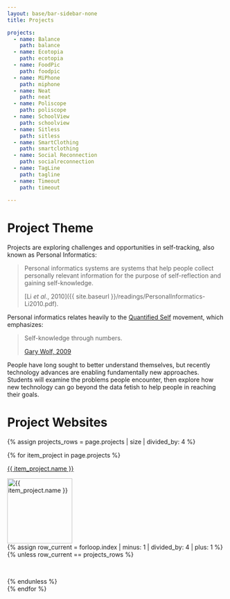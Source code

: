 ```yaml
---
layout: base/bar-sidebar-none
title: Projects

projects:
  - name: Balance
    path: balance
  - name: Ecotopia
    path: ecotopia
  - name: FoodPic
    path: foodpic
  - name: MiPhone
    path: miphone
  - name: Neat
    path: neat
  - name: Poliscope
    path: poliscope
  - name: SchoolView
    path: schoolview
  - name: Sitless
    path: sitless
  - name: SmartClothing
    path: smartclothing
  - name: Social Reconnection
    path: socialreconnection
  - name: TagLine
    path: tagline
  - name: Timeout
    path: timeout
   
---
```


# Project Theme

Projects are exploring challenges and opportunities in self-tracking, also known as Personal Informatics:

> Personal informatics systems are systems that help people collect personally relevant information for the purpose of 
> self-reflection and gaining self-knowledge.
>
> [Li _et al._, 2010]({{ site.baseurl }}/readings/PersonalInformatics-Li2010.pdf).

Personal informatics relates heavily to the [Quantified Self](http://quantifiedself.com/) movement, which emphasizes:

> Self-knowledge through numbers.
>
> [Gary Wolf, 2009](http://archive.wired.com/medtech/health/magazine/17-07/lbnp_knowthyself)

People have long sought to better understand themselves, but recently technology advances are enabling fundamentally new approaches. 
Students will examine the problems people encounter, then explore how new technology can go beyond the data fetish to help people in reaching their goals. 

# Project Websites

{% assign projects_rows = page.projects | size | divided_by: 4 %}

<html>
  <div class="row">
    {% for item_project in page.projects %}
      <div class="col-md-3">        
        <p>
          <a href="{{ site.baseurl }}/projects/{{ item_project.path }}/">
            {{ item_project.name }}
          </a>
        </p>
        <div class="thumbnailBox">
          <a href="{{ site.baseurl }}/projects/{{ item_project.path }}/">
            <img src="{{ site.baseurl }}/projects/{{ item_project.path }}/project_thumb.png" width="150" class="projectThumbnail" alt="{{ item_project.name }}"/>
          </a>
        </div>
        {% assign row_current = forloop.index | minus: 1 | divided_by: 4 | plus: 1 %}
        {% unless row_current == projects_rows %}
          <p>&nbsp;</p>
        {% endunless %}
      </div>
    {% endfor %}
  </div>
</html>
